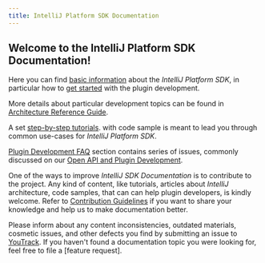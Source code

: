 ```yaml
---
title: IntelliJ Platform SDK Documentation
---
```



## Welcome to the IntelliJ Platform SDK Documentation!

Here you can find [basic information](basics.html) about the *IntelliJ Platform SDK*, in particular how to
[get started]((basics/getting_started.html)) with the plugin development.

More details about particular development topics can be found in 
[Architecture Reference Guide](reference_guide.html). 

A set 
[step-by-step tutorials](tutorials.html). 
with code sample is meant to lead you through common use-cases for *IntelliJ Platform SDK*.


[Plugin Development FAQ](faq.html)
section contains series of issues, commonly discussed on our
[Open API and Plugin Development](https://devnet.jetbrains.com/community/idea/open_api_and_plugin_development).

One of the ways to improve *IntelliJ SDK Documentation* is to 
contribute to the project. 
Any kind of content, like tutorials, articles about *IntelliJ* architecture, code samples, that can can help plugin developers, is kindly welcome.
Refer to 
[Contribution Guidelines](contribution_guidelines.html)
if you want to share your knowledge and help us to make documentation better.


Please inform about any content inconsistencies, outdated materials, cosmetic issues, and other defects you find by submitting an issue to
[YouTrack](https://youtrack.jetbrains.com/issues/IJSDK). 
If you haven't found a documentation topic you were looking for, feel free to file a
[feature request]. 






